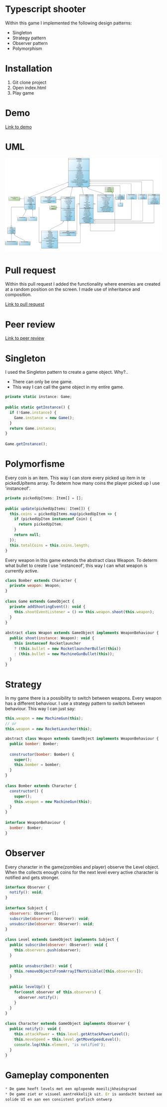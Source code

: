 # Typescript shooter

Within this game I implemented the following design patterns:

- Singleton
- Strategy pattern
- Observer pattern
- Polymorphism

# Installation

1.  Git clone project
2.  Open index.html
3.  Play game

# Demo
[Link to demo](https://musing-saha-22f8b5.netlify.com/docs/ "Take a look!")

# UML
![UML Diagram](./assets/uml-typescript-game.jpg)

# Pull request

Within this pull request I added the functionality where enemies are created at a random position on the screen. I made use of inheritance and composition.

[Link to pull request](https://github.com/Fabiantjoeaon/programmeren-4-game/pull/1 "Take a look!")

# Peer review

[Link to peer review](https://github.com/Fabiantjoeaon/programmeren-4-game/issues/2 "Take a look!")

# Singleton

I used the Singleton pattern to create a game object. Why?..

- There can only be one game.
- This way I can call the game object in my entire game.

```javascript
private static instance: Game;

public static getInstance() {
  if (!Game.instance) {
    Game.instance = new Game();
  }
  return Game.instance;
}

Game.getInstance();
```

# Polymorfisme
Every coin is an item. This way I can store every picked up item in te pickedUpItems array. To determ how many coins the player picked up I use 'instanceof'.

```javascript
private pickedUpItems: Item[] = [];

public update(pickedUpItems: Item[]) {
  this.coins = pickedUpItems.map(pickedUpItem => {
    if (pickedUpItem instanceof Coin) {
      return pickedUpItem;
    }
    return null;
  });
  this.totalCoins = this.coins.length;
}
```

Every weapon in this game extends the abstract class Weapon. To determ what bullet to create I use 'instanceof', this way I can what weapon is currently active.

```javascript
class Bomber extends Character {
  private weapon: Weapon;
}

class Game extends GameObject {
  private addShootingEvent(): void {
    this.shootEventListener = () => this.weapon.shoot(this.weapon);
  }
}

abstract class Weapon extends GameObject implements WeaponBehaviour {
  public shoot(instance: Weapon): void {
    this instanceof Rocketlauncher
    ? (this.bullet = new RocketlauncherBullet(this))
    : (this.bullet = new MachineGunBullet(this));
  }
}
```

# Strategy
In my game there is a possibility to switch between weapons. Every weapon has a different behaviour. I use a strategy pattern to switch between behaviour. This way I can just say:

```javascript
this.weapon = new MachineGun(this);
// or
this.weapon = new RocketLauncher(this);
```

```javascript
abstract class Weapon extends GameObject implements WeaponBehaviour {
  public bomber: Bomber;

  constructor(bomber: Bomber) {
    super();
    this.bomber = bomber;
  }
}

class Bomber extends Character {
  constructor() {
    super();
    this.weapon = new MachineGun(this);
  }
}

interface WeaponBehaviour {
  bomber: Bomber;
}
```

# Observer
Every character in the game(zombies and player) observe the Level object. When the collects enough coins for the next level every active character is notified and gets stronger.

```javascript
interface Observer {
  notify(): void;
}

interface Subject {
  observers: Observer[];
  subscribe(observer: Observer): void;
  unsubscribe(observer: Observer): void;
}

class Level extends GameObject implements Subject {
  public subscribe(observer: Observer): void {
    this.observers.push(observer);
  }

  public unsubscribe(): void {
    this.removeObjectsFromArrayIfNotVisible([this.observers]);
  }

  public levelUp() {
    for(const observer of this.observers) {
      observer.notify();
    }
  }
}

class Character extends GameObject implements Observer {
  public notify(): void {
    this.attackPower = this.level.getAttackPowerLevel();
    this.moveSpeed = this.level.getMoveSpeedLevel();
    console.log(this.element, 'is notified');
  }
}
```

# Gameplay componenten
```javascript
* De game heeft levels met een oplopende moeilijkheidsgraad
* De game ziet er visueel aantrekkelijk uit. Er is aandacht besteed aan een
solide UI en aan een consistent grafisch ontwerp
```
